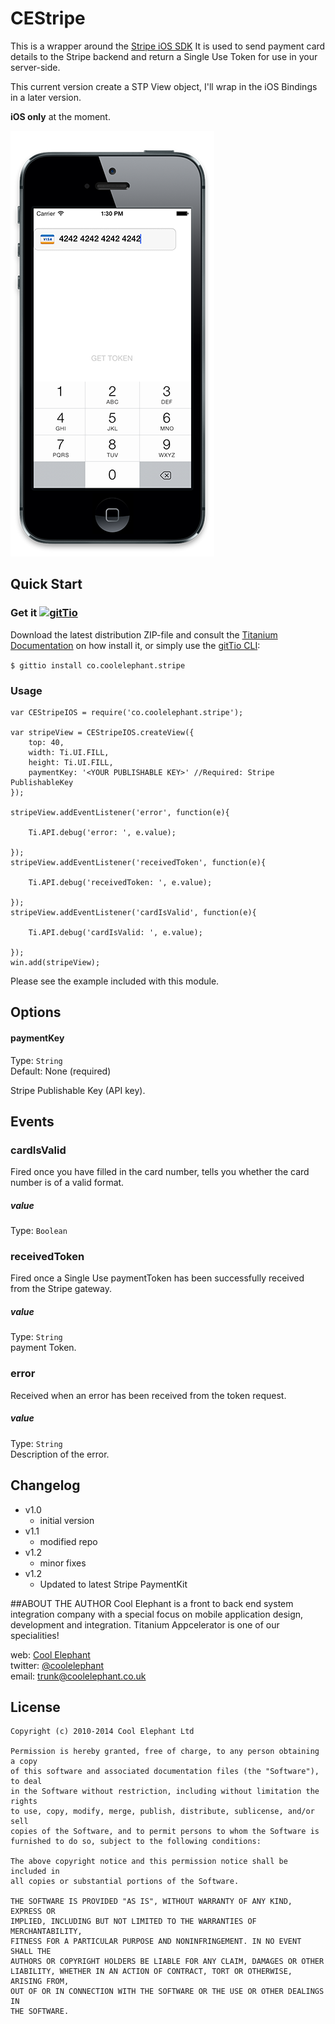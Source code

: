 CEStripe
===========================================


This is a wrapper around the [Stripe iOS SDK](https://stripe.com/docs/mobile/ios)
It is used to send payment card details to the Stripe backend and return a Single Use Token for use in your server-side.

This current version create a STP View object, I'll wrap in the iOS Bindings in a later version.

**iOS only** at the moment.

<img src="../images/demo.png" />

## Quick Start

### Get it [![gitTio](http://gitt.io/badge.png)](http://gitt.io/component/co.coolelephant.stripe)
Download the latest distribution ZIP-file and consult the [Titanium Documentation](http://docs.appcelerator.com/titanium/latest/#!/guide/Using_a_Module) on how install it, or simply use the [gitTio CLI](http://gitt.io/cli):

`$ gittio install co.coolelephant.stripe`


### Usage

	var CEStripeIOS = require('co.coolelephant.stripe');

    var stripeView = CEStripeIOS.createView({
	    top: 40,
	    width: Ti.UI.FILL,
	    height: Ti.UI.FILL,
	    paymentKey: '<YOUR PUBLISHABLE KEY>' //Required: Stripe PublishableKey
    });
    
    stripeView.addEventListener('error', function(e){
    
	    Ti.API.debug('error: ', e.value);
	    
    });
    stripeView.addEventListener('receivedToken', function(e){
    
	    Ti.API.debug('receivedToken: ', e.value);
	    
    });
    stripeView.addEventListener('cardIsValid', function(e){
    
	    Ti.API.debug('cardIsValid: ', e.value);
	    
    });
	win.add(stripeView);

Please see the example included with this module.

## Options


#### paymentKey

Type: `String`  
Default: None (required)

Stripe Publishable Key (API key).

## Events

### cardIsValid
Fired once you have filled in the card number, tells you whether the card number is of a valid format.

##### value
Type: `Boolean`   


### receivedToken
Fired once a Single Use paymentToken has been successfully received from the Stripe gateway.

##### value
Type: `String`   
payment Token.

### error
Received when an error has been received from the token request.

##### value
Type: `String`   
Description of the error.

## Changelog

* v1.0  
  * initial version
* v1.1
  * modified repo
* v1.2
  * minor fixes
* v1.2
  * Updated to latest Stripe PaymentKit

##ABOUT THE AUTHOR
Cool Elephant is a front to back end system integration company with a special focus on mobile application design, development and integration. Titanium Appcelerator is one of our specialities!

web: [Cool Elephant](http://coolelephant.co.uk)  
twitter: [@coolelephant](https://twitter.com/coolelephant)  
email: trunk@coolelephant.co.uk


## License

    Copyright (c) 2010-2014 Cool Elephant Ltd

    Permission is hereby granted, free of charge, to any person obtaining a copy
    of this software and associated documentation files (the "Software"), to deal
    in the Software without restriction, including without limitation the rights
    to use, copy, modify, merge, publish, distribute, sublicense, and/or sell
    copies of the Software, and to permit persons to whom the Software is
    furnished to do so, subject to the following conditions:

    The above copyright notice and this permission notice shall be included in
    all copies or substantial portions of the Software.

    THE SOFTWARE IS PROVIDED "AS IS", WITHOUT WARRANTY OF ANY KIND, EXPRESS OR
    IMPLIED, INCLUDING BUT NOT LIMITED TO THE WARRANTIES OF MERCHANTABILITY,
    FITNESS FOR A PARTICULAR PURPOSE AND NONINFRINGEMENT. IN NO EVENT SHALL THE
    AUTHORS OR COPYRIGHT HOLDERS BE LIABLE FOR ANY CLAIM, DAMAGES OR OTHER
    LIABILITY, WHETHER IN AN ACTION OF CONTRACT, TORT OR OTHERWISE, ARISING FROM,
    OUT OF OR IN CONNECTION WITH THE SOFTWARE OR THE USE OR OTHER DEALINGS IN
    THE SOFTWARE.
